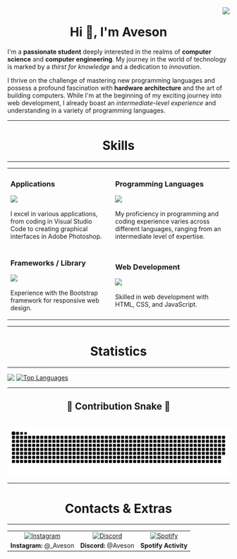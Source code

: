 <!-- View count -->
<img align="right" src="https://VISITOR-badge.laobi.icu/badge?page_id=AvesonThyBot" />
<!-- Profile intro -->
<h1 align="center">Hi 👋, I'm Aveson</h1>

I'm a **passionate student** deeply interested in the realms of **computer science** and **computer engineering**. My journey in the world of technology is marked by a _thirst for knowledge_ and a dedication to _innovation_.

I thrive on the challenge of mastering new programming languages and possess a profound fascination with **hardware architecture** and the art of building computers. While I'm at the beginning of my exciting journey into web development, I already boast an _intermediate-level experience_ and understanding in a variety of programming languages.

<!-- Skills -->
<hr>
<h1 align="center">Skills</h1>
<hr>
<div align="center">
    <table>
        <tr>
            <td>
                <h3>Applications</h3>
                <img src="https://skillicons.dev/icons?i=github,vscode,discord,blender,ps,unity,ae,replit" />
                <p>I excel in various applications, from coding in Visual Studio Code to creating graphical interfaces in Adobe Photoshop.</p>
            </td>
            <td>
                <h3>Programming Languages</h3>
                <img src="https://skillicons.dev/icons?i=python,cs,cpp,lua,js,ts,java" />
                <p>My proficiency in programming and coding experience varies across different languages, ranging from an intermediate level of expertise.</p>
            </td>
        </tr>
        <tr>
            <td>
                <h3>Frameworks / Library</h3>
                <img src="https://skillicons.dev/icons?i=bootstrap,react" />
                <p>Experience with the Bootstrap framework for responsive web design.</p>
            </td>
            <td>
                <h3>Web Development</h3>
                <img src="https://skillicons.dev/icons?i=html,css,javascript,php,mysql" />
                <p>Skilled in web development with HTML, CSS, and JavaScript.</p>
            </td>
        </tr>
    </table>
</div>

<!-- Statistics -->
<hr>
<h1 align="center">Statistics</h1>
<hr>

<img src="https://github-readme-stats.vercel.app/api?username=AvesonThyBot&theme=darcula&layout=donut&rank_icon=github" style="vertical-align: top;"> [![Top Languages](https://github-readme-stats.vercel.app/api/top-langs/?username=AvesonThyBot)](https://github.com/anuraghazra/github-readme-stats)
<hr>
<!-- Contribution snake -->
<div align="center">
  <h2>🐍 Contribution Snake 🐍</h2>
  <br>
  <img alt="snake eating my contributions" src="https://github.com/AvesonThyBot/AvesonThyBot/blob/output/github-contribution-grid-snake-dark.svg" />
</div>

<hr>
<!-- Contacts & Extra Info-->
<h1 align="center">Contacts & Extras</h1>
<hr>

<table>
  <tr>
    <td style="text-align: center;">
      <a href="https://www.instagram.com/_aveson/" target="_blank">
        <img src="https://skillicons.dev/icons?i=instagram" alt="Instagram">
      </a>
    </td>
    <td style="text-align: center;">
      <a href="https://discordapp.com/channels/@me" target="_blank">  
        <img src="https://skillicons.dev/icons?i=discord" alt="Discord">
      </a>
    </td>
    <td style="text-align: center;">
        <!-- Spotify-->
      <a href="https://spotify-github-profile.vercel.app/api/view?uid=94kssevudgf1dd5328wfgjmy2&cover_image=true&theme=novatorem&show_offline=true&background_color=000000&interchange=true&bar_color=ff6600&bar_color_cover=true" target="_blank">
        <img src="https://spotify-github-profile.vercel.app/api/view?uid=94kssevudgf1dd5328wfgjmy2&cover_image=true&theme=novatorem&show_offline=true&background_color=000000&interchange=true&bar_color=ff6600&bar_color_cover=true" alt="Spotify">
      </a>
    </td>
  </tr>
  <tr>
    <td><strong>Instagram:</strong> @_Aveson</td>
    <td><strong>Discord:</strong> @Aveson</td>
    <td><strong>Spotify Activity</strong></td>
  </tr>
</table>





